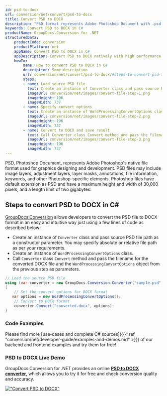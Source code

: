 ```yaml
---
id: psd-to-docx
url: conversion/net/convert/psd-to-docx
title: Convert PSD to DOCX
description: "PSD format represents Adobe Photoshop Document with .psd extension. Learn how to convert PSD to DOCX file programmatically in C# language using GroupDocs.Conversion for .NET library."
keywords: Convert PSD to DOCX in C#
productName: GroupDocs.Conversion for .NET
structuredData:
    productCode: conversion
    productPlatform: net
    appName: Convert PSD to DOCX in C#
    appDescription: Convert PSD to DOCX natively with high performance using C# language and server side GroupDocs.Conversion for .NET APIs, without the use of any software like Microsoft or Open Office.
    howTo:
        name: How to convert PSD to DOCX in C# 
        description: Some description
        url: conversion/net/convert/psd-to-docx/#steps-to-convert-psd-to-docx-in-c
        steps:
        - name: Load source PSD file 
          text: Create an instance of Converter class and pass source PSD file path as a constructor parameter. You may specify absolute or relative file path as per your requirements. 
          imageUrl: conversion/net/images/convert-file-step-1.png
          imageHeight: 196
          imageWidth: 737
        - name: Specify convert options 
          text: Create an instance of WordProcessingConvertOptions class.
          imageUrl: conversion/net/images/convert-file-step-2.png
          imageHeight: 196
          imageWidth: 737
        - name: Convert to DOCX and save result 
          text: Call Converter class Convert method and pass the filename for the converted HTML file and the WordProcessingConvertOptions object from the previous step as parameters.
          imageUrl: conversion/net/images/convert-file-step-3.png
          imageHeight: 196
          imageWidth: 737
---
```


PSD, Photoshop Document, represents Adobe Photoshop's native file format used for graphics designing and development. PSD files may include image layers, adjustment layers, layer masks, annotations, file information, keywords, and other Photoshop-specific elements. Photoshop files have default extension as PSD and have a maximum height and width of 30,000 pixels, and a length limit of two gigabytes.

## Steps to convert PSD to DOCX in C#

[GroupDocs.Conversion](https://products.groupdocs.com/conversion/net) allows developers to convert the PSD file to DOCX format in an easy and intuitive way just using a few lines of code as described below:

* Create an instance of `Converter` class and pass source PSD file path as a constructor parameter. You may specify absolute or relative file path as per your requirements. 
* Create an instance of `WordProcessingConvertOptions` class.
* Call `Converter` class `Convert` method and pass the filename for the converted DOCX file and the `WordProcessingConvertOptions` object from the previous step as parameters.

```csharp
// Load the source PSD file
using (var converter = new GroupDocs.Conversion.Converter("sample.psd"))
{
    // Set the convert options for DOCX format
   var options = new WordProcessingConvertOptions();
    // Convert to DOCX format
    converter.Convert("converted.docx", options);
}
```

### Code Examples

Please find more [use-cases and complete C# sources]({{< ref "conversion/net/developer-guide/examples-and-demos.md" >}}) of our backend and frontend examples and try them for free!

### PSD to DOCX Live Demo

GroupDocs.Conversion for .NET provides an online [**PSD to DOCX converter**](https://products.groupdocs.app/conversion/psd-to-docx), which allows you to try it for free and check conversion quality and accuracy.

[!["Convert PSD to DOCX"](conversion/net/images/convert-to-docx/convert-psd-to-docx.png)](https://products.groupdocs.app/conversion/psd-to-docx)